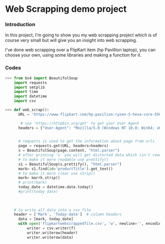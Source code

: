 # Web Scrapping demo project

### Introduction

In this project, I'm going to show you my web scrapping project which is of course very small but will give you an insight into web scrapping.

I've done web scrapping over a FlipKart item (hp Pavillion laptop), you can choose your own, using some libraries and making a function for it.

### Codes

```python
>>> from bs4 import BeautifulSoup
    import requests
    import smtplib
    import time
    import datetime
    import csv

>>> def web_scrap():
      URL = 'https://www.flipkart.com/hp-pavilion-ryzen-5-hexa-core-5500u-8-gb-512-gb-ssd-windows-10-home-14-ec0035au-thin-light-laptop/p/itmf7055ef4f789e?pid=COMG67BXZCXUTPG2&lid=LSTCOMG67BXZCXUTPG2FKQWDH&marketplace=FLIPKART&store=6bo%2Fb5g&srno=b_1_12&otracker=browse&fm=organic&iid=61ce0909-4573-4be0-8650-c12502df16e5.COMG67BXZCXUTPG2.SEARCH&ppt=None&ppn=None&ssid=9iuvjcdlm80000001671536456969'

       # use 'https://httpbin.org/get' to get your User Agent
      headers = {"User-Agent": "Mozilla/5.0 (Windows NT 10.0; Win64; x64) AppleWebKit/537.36 (KHTML, like Gecko) Chrome/108.0.0.0 Safari/537.36", "Accept-Encoding":"gzip, deflate", "Accept":"text/html,application/xhtml+xml,application/xml;q=0.9,*/*;q=0.8", "DNT":"1","Connection":"close", "Upgrade-Insecure-Requests":"1"}
     

      # requests is used to get the information about page from urls
      page = requests.get(URL, headers=headers)
      s = BeautifulSoup(page.content, "html.parser")
      # after printing 's' you will get distorted data which isn't readable
      # to make it more readable use prettify()
      s1 = BeautifulSoup(s.prettify(), "html.parser")
      mark= s1.find(id='productTitle').get_text()
      # to make it more clear use strip()
      mark= marrk.strip()
      # print(mark)
      today_date = datetime.date.today()
      #print(today_date)
      
    
    
    # to write all data into a csv file
    header = ['Mark', 'Today-date']  # column headers
      data = [mark, today_date]
      with open('flipkartwebscrappedfile.csv', 'w', newline='', encoding='UTF8') as f:
          writer = csv.writer(f)
          writer.writerow(header)
          writer.writerow(data)
```